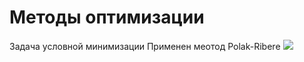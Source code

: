 # Методы оптимизации
Задача условной минимизации
Применен меотод Polak-Ribere
<img src = "https://github.com/AAAvagyan/Optimization-Methods/blob/main/final_work.jpg">
